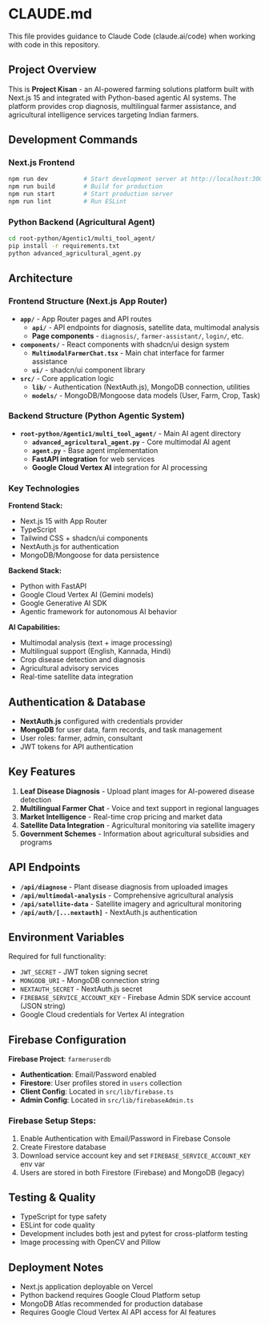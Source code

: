 # CLAUDE.md

This file provides guidance to Claude Code (claude.ai/code) when working with code in this repository.

## Project Overview

This is **Project Kisan** - an AI-powered farming solutions platform built with Next.js 15 and integrated with Python-based agentic AI systems. The platform provides crop diagnosis, multilingual farmer assistance, and agricultural intelligence services targeting Indian farmers.

## Development Commands

### Next.js Frontend
```bash
npm run dev          # Start development server at http://localhost:3000
npm run build        # Build for production
npm run start        # Start production server
npm run lint         # Run ESLint
```

### Python Backend (Agricultural Agent)
```bash
cd root-python/Agentic1/multi_tool_agent/
pip install -r requirements.txt
python advanced_agricultural_agent.py
```

## Architecture

### Frontend Structure (Next.js App Router)
- **`app/`** - App Router pages and API routes
  - **`api/`** - API endpoints for diagnosis, satellite data, multimodal analysis
  - **Page components** - `diagnosis/`, `farmer-assistant/`, `login/`, etc.
- **`components/`** - React components with shadcn/ui design system
  - **`MultimodalFarmerChat.tsx`** - Main chat interface for farmer assistance
  - **`ui/`** - shadcn/ui component library
- **`src/`** - Core application logic
  - **`lib/`** - Authentication (NextAuth.js), MongoDB connection, utilities
  - **`models/`** - MongoDB/Mongoose data models (User, Farm, Crop, Task)

### Backend Structure (Python Agentic System)
- **`root-python/Agentic1/multi_tool_agent/`** - Main AI agent directory
  - **`advanced_agricultural_agent.py`** - Core multimodal AI agent
  - **`agent.py`** - Base agent implementation
  - **FastAPI integration** for web services
  - **Google Cloud Vertex AI** integration for AI processing

### Key Technologies

**Frontend Stack:**
- Next.js 15 with App Router
- TypeScript
- Tailwind CSS + shadcn/ui components
- NextAuth.js for authentication
- MongoDB/Mongoose for data persistence

**Backend Stack:**
- Python with FastAPI
- Google Cloud Vertex AI (Gemini models)
- Google Generative AI SDK
- Agentic framework for autonomous AI behavior

**AI Capabilities:**
- Multimodal analysis (text + image processing)
- Multilingual support (English, Kannada, Hindi)
- Crop disease detection and diagnosis
- Agricultural advisory services
- Real-time satellite data integration

## Authentication & Database

- **NextAuth.js** configured with credentials provider
- **MongoDB** for user data, farm records, and task management
- User roles: farmer, admin, consultant
- JWT tokens for API authentication

## Key Features

1. **Leaf Disease Diagnosis** - Upload plant images for AI-powered disease detection
2. **Multilingual Farmer Chat** - Voice and text support in regional languages
3. **Market Intelligence** - Real-time crop pricing and market data
4. **Satellite Data Integration** - Agricultural monitoring via satellite imagery
5. **Government Schemes** - Information about agricultural subsidies and programs

## API Endpoints

- **`/api/diagnose`** - Plant disease diagnosis from uploaded images
- **`/api/multimodal-analysis`** - Comprehensive agricultural analysis
- **`/api/satellite-data`** - Satellite imagery and agricultural monitoring
- **`/api/auth/[...nextauth]`** - NextAuth.js authentication

## Environment Variables

Required for full functionality:
- `JWT_SECRET` - JWT token signing secret
- `MONGODB_URI` - MongoDB connection string
- `NEXTAUTH_SECRET` - NextAuth.js secret
- `FIREBASE_SERVICE_ACCOUNT_KEY` - Firebase Admin SDK service account (JSON string)
- Google Cloud credentials for Vertex AI integration

## Firebase Configuration

**Firebase Project**: `farmeruserdb`
- **Authentication**: Email/Password enabled
- **Firestore**: User profiles stored in `users` collection
- **Client Config**: Located in `src/lib/firebase.ts`
- **Admin Config**: Located in `src/lib/firebaseAdmin.ts`

### Firebase Setup Steps:
1. Enable Authentication with Email/Password in Firebase Console
2. Create Firestore database
3. Download service account key and set `FIREBASE_SERVICE_ACCOUNT_KEY` env var
4. Users are stored in both Firestore (Firebase) and MongoDB (legacy)

## Testing & Quality

- TypeScript for type safety
- ESLint for code quality
- Development includes both jest and pytest for cross-platform testing
- Image processing with OpenCV and Pillow

## Deployment Notes

- Next.js application deployable on Vercel
- Python backend requires Google Cloud Platform setup
- MongoDB Atlas recommended for production database
- Requires Google Cloud Vertex AI API access for AI features